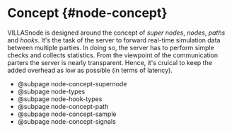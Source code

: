 # Concept {#node-concept}

VILLASnode is designed around the concept of _super nodes_, _nodes_, _paths_ and _hooks_.
It's the task of the server to forward real-time simulation data between multiple parties.
In doing so, the server has to perform simple checks and collects statistics.
From the viewpoint of the communication parters the server is nearly transparent.
Hence, it's cruical to keep the added overhead as low as possible (in terms of latency).

- @subpage node-concept-supernode
- @subpage node-types
- @subpage node-hook-types
- @subpage node-concept-path
- @subpage node-concept-sample
- @subpage node-concept-signals
